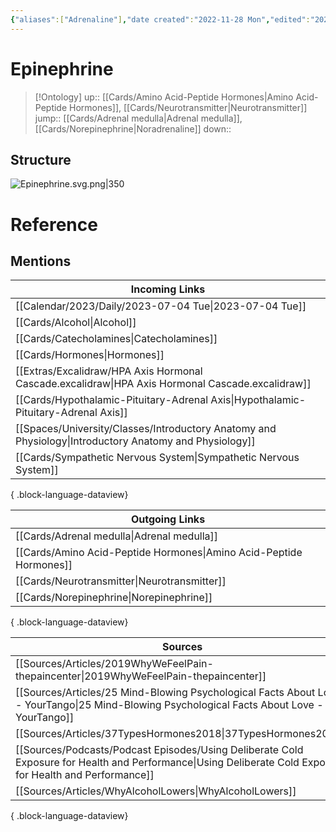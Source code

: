 ```yaml
---
{"aliases":["Adrenaline"],"date created":"2022-11-28 Mon","edited":"2023-04-06 Thu","dg-publish":true,"permalink":"/cards/epinephrine/","dgPassFrontmatter":true}
---
```


# Epinephrine

> [!Ontology]
> up:: [[Cards/Amino Acid-Peptide Hormones\|Amino Acid-Peptide Hormones]], [[Cards/Neurotransmitter\|Neurotransmitter]]
> jump:: [[Cards/Adrenal medulla\|Adrenal medulla]], [[Cards/Norepinephrine\|Noradrenaline]]
> down:: 

## Structure

![Epinephrine.svg.png|350](/img/user/Extras/Images/Epinephrine.svg.png)

# Reference

## Mentions

| Incoming Links                                                                                            |
| --------------------------------------------------------------------------------------------------------- |
| [[Calendar/2023/Daily/2023-07-04 Tue\|2023-07-04 Tue]]                                                 |
| [[Cards/Alcohol\|Alcohol]]                                                                             |
| [[Cards/Catecholamines\|Catecholamines]]                                                               |
| [[Cards/Hormones\|Hormones]]                                                                           |
| [[Extras/Excalidraw/HPA Axis Hormonal Cascade.excalidraw\|HPA Axis Hormonal Cascade.excalidraw]]       |
| [[Cards/Hypothalamic-Pituitary-Adrenal Axis\|Hypothalamic-Pituitary-Adrenal Axis]]                     |
| [[Spaces/University/Classes/Introductory Anatomy and Physiology\|Introductory Anatomy and Physiology]] |
| [[Cards/Sympathetic Nervous System\|Sympathetic Nervous System]]                                       |

{ .block-language-dataview}

| Outgoing Links                                                        |
| --------------------------------------------------------------------- |
| [[Cards/Adrenal medulla\|Adrenal medulla]]                         |
| [[Cards/Amino Acid-Peptide Hormones\|Amino Acid-Peptide Hormones]] |
| [[Cards/Neurotransmitter\|Neurotransmitter]]                       |
| [[Cards/Norepinephrine\|Norepinephrine]]                           |

{ .block-language-dataview}

| Sources                                                                                                                                                       |
| ------------------------------------------------------------------------------------------------------------------------------------------------------------- |
| [[Sources/Articles/2019WhyWeFeelPain-thepaincenter\|2019WhyWeFeelPain-thepaincenter]]                                                                      |
| [[Sources/Articles/25 Mind-Blowing Psychological Facts About Love - YourTango\|25 Mind-Blowing Psychological Facts About Love - YourTango]]                |
| [[Sources/Articles/37TypesHormones2018\|37TypesHormones2018]]                                                                                              |
| [[Sources/Podcasts/Podcast Episodes/Using Deliberate Cold Exposure for Health and Performance\|Using Deliberate Cold Exposure for Health and Performance]] |
| [[Sources/Articles/WhyAlcoholLowers\|WhyAlcoholLowers]]                                                                                                    |

{ .block-language-dataview}